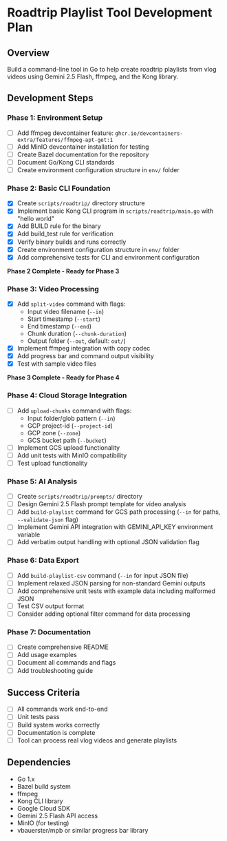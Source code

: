 # Roadtrip Playlist Tool Development Plan

## Overview
Build a command-line tool in Go to help create roadtrip playlists from vlog videos using Gemini 2.5 Flash, ffmpeg, and the Kong library.

## Development Steps

### Phase 1: Environment Setup
- [ ] Add ffmpeg devcontainer feature: `ghcr.io/devcontainers-extra/features/ffmpeg-apt-get:1`
- [ ] Add MinIO devcontainer installation for testing
- [ ] Create Bazel documentation for the repository
- [ ] Document Go/Kong CLI standards
- [ ] Create environment configuration structure in `env/` folder

### Phase 2: Basic CLI Foundation
- [x] Create `scripts/roadtrip/` directory structure
- [x] Implement basic Kong CLI program in `scripts/roadtrip/main.go` with "hello world"
- [x] Add BUILD rule for the binary
- [x] Add build_test rule for verification
- [x] Verify binary builds and runs correctly
- [x] Create environment configuration structure in `env/` folder
- [x] Add comprehensive tests for CLI and environment configuration

**Phase 2 Complete - Ready for Phase 3**

### Phase 3: Video Processing
- [x] Add `split-video` command with flags:
  - Input video filename (`--in`)
  - Start timestamp (`--start`)
  - End timestamp (`--end`)
  - Chunk duration (`--chunk-duration`)
  - Output folder (`--out`, default: `out/`)
- [x] Implement ffmpeg integration with copy codec
- [x] Add progress bar and command output visibility
- [x] Test with sample video files

**Phase 3 Complete - Ready for Phase 4**

### Phase 4: Cloud Storage Integration
- [ ] Add `upload-chunks` command with flags:
  - Input folder/glob pattern (`--in`)
  - GCP project-id (`--project-id`)
  - GCP zone (`--zone`)
  - GCS bucket path (`--bucket`)
- [ ] Implement GCS upload functionality
- [ ] Add unit tests with MinIO compatibility
- [ ] Test upload functionality

### Phase 5: AI Analysis
- [ ] Create `scripts/roadtrip/prompts/` directory
- [ ] Design Gemini 2.5 Flash prompt template for video analysis
- [ ] Add `build-playlist` command for GCS path processing (`--in` for paths, `--validate-json` flag)
- [ ] Implement Gemini API integration with GEMINI_API_KEY environment variable
- [ ] Add verbatim output handling with optional JSON validation flag

### Phase 6: Data Export
- [ ] Add `build-playlist-csv` command (`--in` for input JSON file)
- [ ] Implement relaxed JSON parsing for non-standard Gemini outputs
- [ ] Add comprehensive unit tests with example data including malformed JSON
- [ ] Test CSV output format
- [ ] Consider adding optional filter command for data processing

### Phase 7: Documentation
- [ ] Create comprehensive README
- [ ] Add usage examples
- [ ] Document all commands and flags
- [ ] Add troubleshooting guide

## Success Criteria
- [ ] All commands work end-to-end
- [ ] Unit tests pass
- [ ] Build system works correctly
- [ ] Documentation is complete
- [ ] Tool can process real vlog videos and generate playlists

## Dependencies
- Go 1.x
- Bazel build system
- ffmpeg
- Kong CLI library
- Google Cloud SDK
- Gemini 2.5 Flash API access
- MinIO (for testing)
- vbauerster/mpb or similar progress bar library